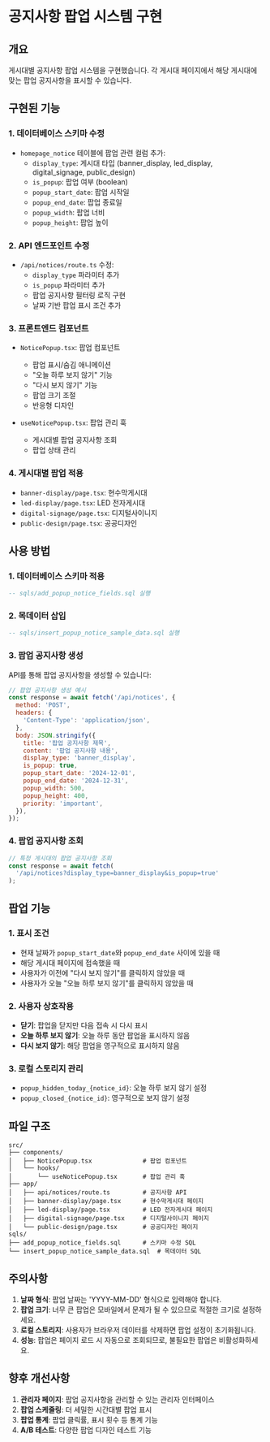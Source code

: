 # 공지사항 팝업 시스템 구현

## 개요

게시대별 공지사항 팝업 시스템을 구현했습니다. 각 게시대 페이지에서 해당 게시대에 맞는 팝업 공지사항을 표시할 수 있습니다.

## 구현된 기능

### 1. 데이터베이스 스키마 수정

- `homepage_notice` 테이블에 팝업 관련 컬럼 추가:
  - `display_type`: 게시대 타입 (banner_display, led_display, digital_signage, public_design)
  - `is_popup`: 팝업 여부 (boolean)
  - `popup_start_date`: 팝업 시작일
  - `popup_end_date`: 팝업 종료일
  - `popup_width`: 팝업 너비
  - `popup_height`: 팝업 높이

### 2. API 엔드포인트 수정

- `/api/notices/route.ts` 수정:
  - `display_type` 파라미터 추가
  - `is_popup` 파라미터 추가
  - 팝업 공지사항 필터링 로직 구현
  - 날짜 기반 팝업 표시 조건 추가

### 3. 프론트엔드 컴포넌트

- `NoticePopup.tsx`: 팝업 컴포넌트

  - 팝업 표시/숨김 애니메이션
  - "오늘 하루 보지 않기" 기능
  - "다시 보지 않기" 기능
  - 팝업 크기 조절
  - 반응형 디자인

- `useNoticePopup.tsx`: 팝업 관리 훅
  - 게시대별 팝업 공지사항 조회
  - 팝업 상태 관리

### 4. 게시대별 팝업 적용

- `banner-display/page.tsx`: 현수막게시대
- `led-display/page.tsx`: LED 전자게시대
- `digital-signage/page.tsx`: 디지털사이니지
- `public-design/page.tsx`: 공공디자인

## 사용 방법

### 1. 데이터베이스 스키마 적용

```sql
-- sqls/add_popup_notice_fields.sql 실행
```

### 2. 목데이터 삽입

```sql
-- sqls/insert_popup_notice_sample_data.sql 실행
```

### 3. 팝업 공지사항 생성

API를 통해 팝업 공지사항을 생성할 수 있습니다:

```javascript
// 팝업 공지사항 생성 예시
const response = await fetch('/api/notices', {
  method: 'POST',
  headers: {
    'Content-Type': 'application/json',
  },
  body: JSON.stringify({
    title: '팝업 공지사항 제목',
    content: '팝업 공지사항 내용',
    display_type: 'banner_display',
    is_popup: true,
    popup_start_date: '2024-12-01',
    popup_end_date: '2024-12-31',
    popup_width: 500,
    popup_height: 400,
    priority: 'important',
  }),
});
```

### 4. 팝업 공지사항 조회

```javascript
// 특정 게시대의 팝업 공지사항 조회
const response = await fetch(
  '/api/notices?display_type=banner_display&is_popup=true'
);
```

## 팝업 기능

### 1. 표시 조건

- 현재 날짜가 `popup_start_date`와 `popup_end_date` 사이에 있을 때
- 해당 게시대 페이지에 접속했을 때
- 사용자가 이전에 "다시 보지 않기"를 클릭하지 않았을 때
- 사용자가 오늘 "오늘 하루 보지 않기"를 클릭하지 않았을 때

### 2. 사용자 상호작용

- **닫기**: 팝업을 닫지만 다음 접속 시 다시 표시
- **오늘 하루 보지 않기**: 오늘 하루 동안 팝업을 표시하지 않음
- **다시 보지 않기**: 해당 팝업을 영구적으로 표시하지 않음

### 3. 로컬 스토리지 관리

- `popup_hidden_today_{notice_id}`: 오늘 하루 보지 않기 설정
- `popup_closed_{notice_id}`: 영구적으로 보지 않기 설정

## 파일 구조

```
src/
├── components/
│   ├── NoticePopup.tsx              # 팝업 컴포넌트
│   └── hooks/
│       └── useNoticePopup.tsx       # 팝업 관리 훅
├── app/
│   ├── api/notices/route.ts         # 공지사항 API
│   ├── banner-display/page.tsx      # 현수막게시대 페이지
│   ├── led-display/page.tsx         # LED 전자게시대 페이지
│   ├── digital-signage/page.tsx     # 디지털사이니지 페이지
│   └── public-design/page.tsx       # 공공디자인 페이지
sqls/
├── add_popup_notice_fields.sql      # 스키마 수정 SQL
└── insert_popup_notice_sample_data.sql  # 목데이터 SQL
```

## 주의사항

1. **날짜 형식**: 팝업 날짜는 'YYYY-MM-DD' 형식으로 입력해야 합니다.
2. **팝업 크기**: 너무 큰 팝업은 모바일에서 문제가 될 수 있으므로 적절한 크기로 설정하세요.
3. **로컬 스토리지**: 사용자가 브라우저 데이터를 삭제하면 팝업 설정이 초기화됩니다.
4. **성능**: 팝업은 페이지 로드 시 자동으로 조회되므로, 불필요한 팝업은 비활성화하세요.

## 향후 개선사항

1. **관리자 페이지**: 팝업 공지사항을 관리할 수 있는 관리자 인터페이스
2. **팝업 스케줄링**: 더 세밀한 시간대별 팝업 표시
3. **팝업 통계**: 팝업 클릭률, 표시 횟수 등 통계 기능
4. **A/B 테스트**: 다양한 팝업 디자인 테스트 기능
